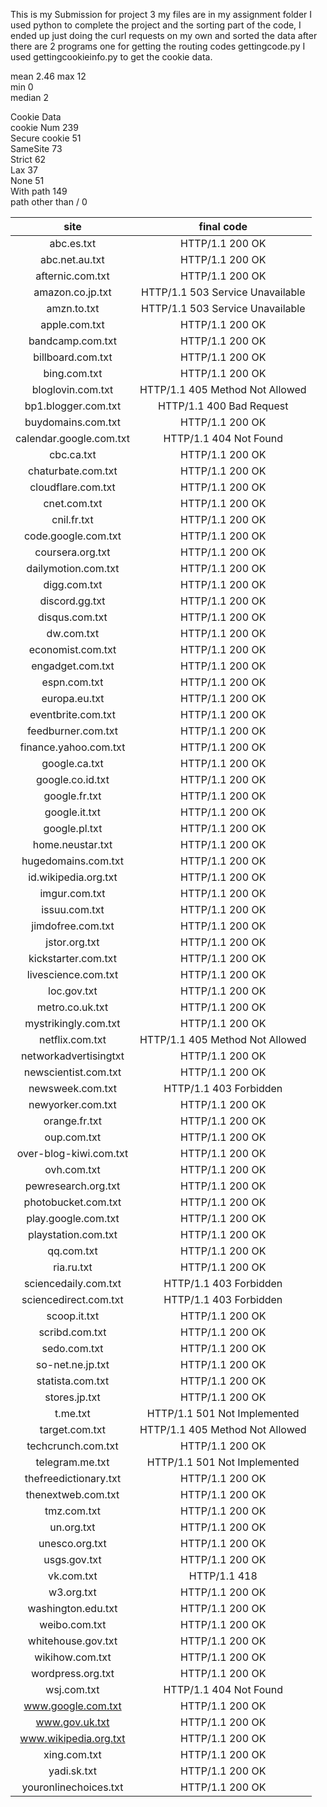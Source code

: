 This is my Submission for project 3 my files are in my assignment folder
I used python to complete the project and the sorting part of the code, 
I ended up just doing the curl requests on my own and sorted the data after
there are 2 programs one for getting the routing codes gettingcode.py
I used gettingcookieinfo.py to get the cookie data. 



mean     2.46 
max       12   
min       0    
median    2    

Cookie Data                          
cookie Num               239        
Secure cookie             51        
SameSite                  73        
Strict                    62        
Lax                       37        
None                      51        
With path                149        
path other than /          0        




|site                   |final code                            |
| :-------------------: |:------------------------------------:|
|abc.es.txt             |                       HTTP/1.1 200 OK|
|abc.net.au.txt         |                       HTTP/1.1 200 OK|
|afternic.com.txt       |                       HTTP/1.1 200 OK|
|amazon.co.jp.txt       |      HTTP/1.1 503 Service Unavailable|
|amzn.to.txt            |      HTTP/1.1 503 Service Unavailable|
|apple.com.txt          |                       HTTP/1.1 200 OK|
|bandcamp.com.txt       |                       HTTP/1.1 200 OK|
|billboard.com.txt      |                       HTTP/1.1 200 OK|
|bing.com.txt           |                       HTTP/1.1 200 OK|
|bloglovin.com.txt      |       HTTP/1.1 405 Method Not Allowed|
|bp1.blogger.com.txt    |              HTTP/1.1 400 Bad Request|
|buydomains.com.txt     |                       HTTP/1.1 200 OK|
|calendar.google.com.txt|                HTTP/1.1 404 Not Found|
|cbc.ca.txt             |                       HTTP/1.1 200 OK|
|chaturbate.com.txt     |                       HTTP/1.1 200 OK|
|cloudflare.com.txt     |                       HTTP/1.1 200 OK|
|cnet.com.txt           |                       HTTP/1.1 200 OK|
|cnil.fr.txt            |                       HTTP/1.1 200 OK|
|code.google.com.txt    |                       HTTP/1.1 200 OK|
|coursera.org.txt       |                       HTTP/1.1 200 OK|
|dailymotion.com.txt    |                       HTTP/1.1 200 OK|
|digg.com.txt           |                       HTTP/1.1 200 OK|
|discord.gg.txt         |                       HTTP/1.1 200 OK|
|disqus.com.txt         |                       HTTP/1.1 200 OK|
|dw.com.txt             |                       HTTP/1.1 200 OK|
|economist.com.txt      |                       HTTP/1.1 200 OK|
|engadget.com.txt       |                       HTTP/1.1 200 OK|
|espn.com.txt           |                       HTTP/1.1 200 OK|
|europa.eu.txt          |                       HTTP/1.1 200 OK|
|eventbrite.com.txt     |                       HTTP/1.1 200 OK|
|feedburner.com.txt     |                       HTTP/1.1 200 OK|
|finance.yahoo.com.txt  |                       HTTP/1.1 200 OK|
|google.ca.txt          |                       HTTP/1.1 200 OK|
|google.co.id.txt       |                       HTTP/1.1 200 OK|
|google.fr.txt          |                       HTTP/1.1 200 OK|
|google.it.txt          |                       HTTP/1.1 200 OK|
|google.pl.txt          |                       HTTP/1.1 200 OK|
|home.neustar.txt       |                       HTTP/1.1 200 OK|
|hugedomains.com.txt    |                       HTTP/1.1 200 OK|
|id.wikipedia.org.txt   |                       HTTP/1.1 200 OK|
|imgur.com.txt          |                       HTTP/1.1 200 OK|
|issuu.com.txt          |                       HTTP/1.1 200 OK|
|jimdofree.com.txt      |                       HTTP/1.1 200 OK|
|jstor.org.txt          |                       HTTP/1.1 200 OK|
|kickstarter.com.txt    |                       HTTP/1.1 200 OK|
|livescience.com.txt    |                       HTTP/1.1 200 OK|
|loc.gov.txt            |                       HTTP/1.1 200 OK|
|metro.co.uk.txt        |                       HTTP/1.1 200 OK|
|mystrikingly.com.txt   |                       HTTP/1.1 200 OK|
|netflix.com.txt        |       HTTP/1.1 405 Method Not Allowed|
|networkadvertisingtxt  |                       HTTP/1.1 200 OK|
|newscientist.com.txt   |                       HTTP/1.1 200 OK|
|newsweek.com.txt       |                HTTP/1.1 403 Forbidden|
|newyorker.com.txt      |                       HTTP/1.1 200 OK|
|orange.fr.txt          |                       HTTP/1.1 200 OK|
|oup.com.txt            |                       HTTP/1.1 200 OK|
|over-blog-kiwi.com.txt |                       HTTP/1.1 200 OK|
|ovh.com.txt            |                       HTTP/1.1 200 OK|
|pewresearch.org.txt    |                       HTTP/1.1 200 OK|
|photobucket.com.txt    |                       HTTP/1.1 200 OK|
|play.google.com.txt    |                       HTTP/1.1 200 OK|
|playstation.com.txt    |                       HTTP/1.1 200 OK|
|qq.com.txt             |                       HTTP/1.1 200 OK|
|ria.ru.txt             |                       HTTP/1.1 200 OK|
|sciencedaily.com.txt   |                HTTP/1.1 403 Forbidden|
|sciencedirect.com.txt  |                HTTP/1.1 403 Forbidden|
|scoop.it.txt           |                       HTTP/1.1 200 OK|
|scribd.com.txt         |                       HTTP/1.1 200 OK|
|sedo.com.txt           |                       HTTP/1.1 200 OK|
|so-net.ne.jp.txt       |                       HTTP/1.1 200 OK|
|statista.com.txt       |                       HTTP/1.1 200 OK|
|stores.jp.txt          |                       HTTP/1.1 200 OK|
|t.me.txt               |          HTTP/1.1 501 Not Implemented|
|target.com.txt         |       HTTP/1.1 405 Method Not Allowed|
|techcrunch.com.txt     |                       HTTP/1.1 200 OK|
|telegram.me.txt        |          HTTP/1.1 501 Not Implemented|
|thefreedictionary.txt  |                       HTTP/1.1 200 OK|
|thenextweb.com.txt     |                       HTTP/1.1 200 OK|
|tmz.com.txt            |                       HTTP/1.1 200 OK|
|un.org.txt             |                       HTTP/1.1 200 OK|
|unesco.org.txt         |                       HTTP/1.1 200 OK|
|usgs.gov.txt           |                       HTTP/1.1 200 OK|
|vk.com.txt             |                          HTTP/1.1 418|
|w3.org.txt             |                       HTTP/1.1 200 OK|
|washington.edu.txt     |                       HTTP/1.1 200 OK|
|weibo.com.txt          |                       HTTP/1.1 200 OK|
|whitehouse.gov.txt     |                       HTTP/1.1 200 OK|
|wikihow.com.txt        |                       HTTP/1.1 200 OK|
|wordpress.org.txt      |                       HTTP/1.1 200 OK|
|wsj.com.txt            |                HTTP/1.1 404 Not Found|
|www.google.com.txt     |                       HTTP/1.1 200 OK|
|www.gov.uk.txt         |                       HTTP/1.1 200 OK|
|www.wikipedia.org.txt  |                       HTTP/1.1 200 OK|
|xing.com.txt           |                       HTTP/1.1 200 OK|
|yadi.sk.txt            |                       HTTP/1.1 200 OK|
|youronlinechoices.txt  |                       HTTP/1.1 200 OK|

